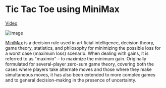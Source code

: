 # Tic Tac Toe using MiniMax

[Video](https://drive.google.com/file/d/1liboLrfHULPtTZrP4e3XFlUHPwCMehrM/view?usp=share_link)

![image](https://user-images.githubusercontent.com/85259381/216380936-fb320242-d810-464b-8f5a-d2507e3d6b7c.png)

[MiniMax](https://en.wikipedia.org/wiki/Minimax) is a decision rule used in artificial intelligence, decision theory, game theory, statistics, and philosophy for minimizing the possible loss for a worst case (maximum loss) scenario. When dealing with gains, it is referred to as "maximin" – to maximize the minimum gain. Originally formulated for several-player zero-sum game theory, covering both the cases where players take alternate moves and those where they make simultaneous moves, it has also been extended to more complex games and to general decision-making in the presence of uncertainty. 
